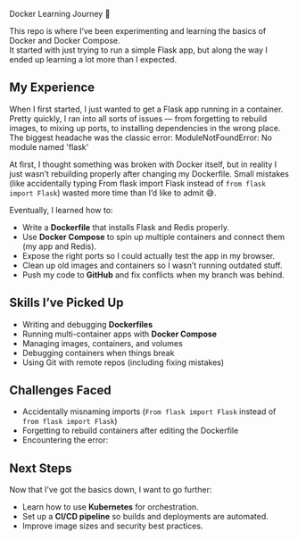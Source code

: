  Docker Learning Journey 🚀

This repo is where I’ve been experimenting and learning the basics of Docker and Docker Compose.  
It started with just trying to run a simple Flask app, but along the way I ended up learning a lot more than I expected.

## My Experience
When I first started, I just wanted to get a Flask app running in a container.  
Pretty quickly, I ran into all sorts of issues — from forgetting to rebuild images, to mixing up ports, to installing dependencies in the wrong place. The biggest headache was the classic error: ModuleNotFoundError: No module named 'flask'

At first, I thought something was broken with Docker itself, but in reality I just wasn’t rebuilding properly after changing my Dockerfile. Small mistakes (like accidentally typing From flask import Flask instead of `from flask import Flask`) wasted more time than I’d like to admit 😅.

Eventually, I learned how to:
- Write a **Dockerfile** that installs Flask and Redis properly.
- Use **Docker Compose** to spin up multiple containers and connect them (my app and Redis).
- Expose the right ports so I could actually test the app in my browser.
- Clean up old images and containers so I wasn’t running outdated stuff.
- Push my code to **GitHub** and fix conflicts when my branch was behind.

## Skills I’ve Picked Up
- Writing and debugging **Dockerfiles**
- Running multi-container apps with **Docker Compose**
- Managing images, containers, and volumes
- Debugging containers when things break
- Using Git with remote repos (including fixing mistakes)

## Challenges Faced
- Accidentally misnaming imports (`From flask import Flask` instead of `from flask import Flask`)
- Forgetting to rebuild containers after editing the Dockerfile
- Encountering the error:

## Next Steps
Now that I’ve got the basics down, I want to go further:
- Learn how to use **Kubernetes** for orchestration.
- Set up a **CI/CD pipeline** so builds and deployments are automated.
- Improve image sizes and security best practices.

